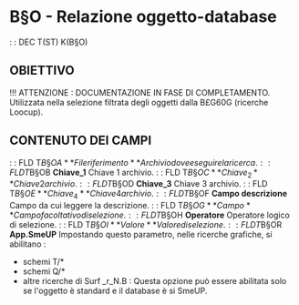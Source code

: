 # B§O - Relazione oggetto-database
 :  : DEC T(ST) K(B§O)
## OBIETTIVO
!!! ATTENZIONE :  DOCUMENTAZIONE IN FASE DI COMPLETAMENTO.
Utilizzata nella selezione filtrata degli oggetti dalla B£G60G (ricerche Loocup).
## CONTENUTO DEI CAMPI
 :  : FLD T$B§OA **File riferimento**
Archivio dove eseguire la ricerca.
 :  : FLD T$B§OB **Chiave_1**
Chiave 1 archivio.
 :  : FLD T$B§OC **Chiave_2**
Chiave 2 archivio.
 :  : FLD T$B§OD **Chiave_3**
Chiave 3 archivio.
 :  : FLD T$B§OE **Chiave_4**
Chiave 4 archivio.
 :  : FLD T$B§OF **Campo descrizione**
Campo da cui leggere la descrizione.
 :  : FLD T$B§OG **Campo**
Campo facoltativo di selezione.
 :  : FLD T$B§OH **Operatore**
Operatore logico di selezione.
 :  : FLD T$B§OI **Valore**
Valore di selezione.
 :  : FLD T$B§OR **App.SmeUP**
Impostando questo parametro, nelle ricerche grafiche, si abilitano : 
* schemi T/*
* schemi Q/*
* altre ricerche di Surf
_r_N.B : Questa opzione può essere abilitata solo se l'oggetto è standard e il database è si SmeUP.
